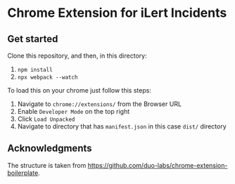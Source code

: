 # Chrome Extension for iLert Incidents 

## Get started

Clone this repository, and then, in this directory:

1. `npm install`
1. `npx webpack --watch`

To load this on your chrome just follow this steps:
1. Navigate to `chrome://extensions/` from the Browser URL
1. Enable `Developer Mode` on the top right
1. Click `Load Unpacked`
1. Navigate to directory that has `manifest.json` in this case `dist/` directory

## Acknowledgments

The structure is taken from https://github.com/duo-labs/chrome-extension-boilerplate.